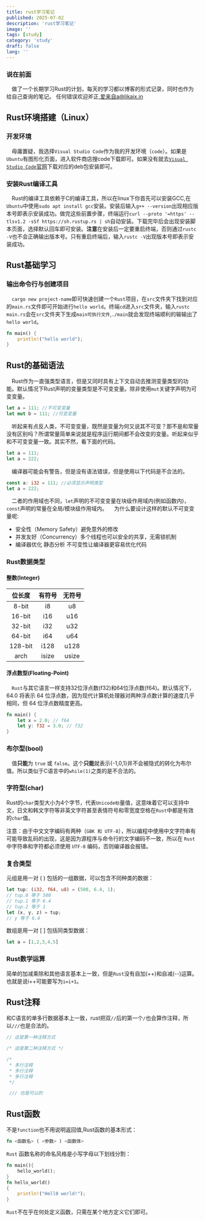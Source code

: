 ```yaml
---
title: rust学习笔记
published: 2025-07-02
description: 'rust学习笔记'
image: ''
tags: [study]
category: 'study'
draft: false 
lang: ''
---
```

### 说在前面
&ensp;&ensp;做了一个长期学习Rust的计划，每天的学习都以博客的形式记录，同时也作为给自己查询的笔记。
任何错误欢迎斧正,爱来自a@likaix.in
## Rust环境搭建（Linux）
### 开发环境
&ensp;&ensp;毋庸置疑，我选择`Visual Studio Code`作为我的开发环境（`code`）。如果是`Ubuntu`有图形化页面，进入软件商店搜code下载即可。如果没有就去[`Visual Studio Code`官网](https://code.visualstudio.com/)下载对应的deb包安装即可。

### 安装Rust编译工具
&ensp;&ensp;Rust的编译工具依赖于C的编译工具，所以在linux下你首先可以安装GCC,在`Ubuntu`中使用`sudo apt install gcc`安装。安装后输入`g++ --version`出现相应版本号即表示安装成功。做完这些前置步骤，终端运行`curl --proto '=https' --tlsv1.2 -sSf https://sh.rustup.rs | sh`自动安装。下载完毕后会出现安装脚本页面，选择默认回车即可安装。**注意**在安装后一定要重启终端，否则通过`rustc -V`也不会正确输出版本号。只有重启终端后，输入`rustc -V`出现版本号即表示安装成功。


## Rust基础学习
### 输出命令行与创建项目
&ensp;&ensp;`cargo new project-name`即可快速创建一个`Rust`项目，在`src`文件夹下找到对应的`main.rs`文件即可开始进行`hello world`。终端`cd`进入`src`文件夹，输入`rustc main.rs`会在`src`文件夹下生成`main可执行文件`,`./main`就会发现终端顺利的输输出了`hello world`。

```rust
fn main() { 
    println!("hello world"); 
}
```
## Rust的基础语法
&ensp;&ensp;Rust作为一直强类型语言，但是又同时具有上下文自动去推测变量类型的功能。默认情况下Rust声明的变量类型是不可变变量。除非使用`mut`关键字声明为可变变量。
```rust
let a = 111; //不可变变量
let mut b = 111; //可变变量
```
&ensp;&ensp;听起来有点反人类，不可变变量，既然是变量为何又说其不可变？那不是和常量没有区别吗？所谓常量简单来说就是程序运行期间都不会改变的变量。听起来似乎和不可变变量一致。其实不然，看下面的代码。
```rust
let a = 111;
let a = 222;
```
&ensp;&ensp;编译器可能会有警告，但是没有语法错误，但是使用以下代码是不合法的。
```rust
const a: i32 = 111; //必须显示声明类型
let a = 222;
```
&ensp;&ensp;二者的作用域也不同，`let`声明的不可变变量在块级作用域内(例如函数内)，`const`声明的常量在全局/模块级作用域内。
&ensp;&ensp;为什么要设计这样的默认不可变变量呢:
 - 安全性（Memory Safety）避免意外的修改
 - 并发友好（Concurrency）多个线程也可以安全的共享，无需锁机制
 - 编译器优化 静态分析 不可变性让编译器更容易优化代码

### Rust数据类型
#### 整数(Integer)
|位长度 |有符号|无符号|
|:---: |:---:|:---:|
|8-bit |i8	 |u8   |
|16-bit|i16  |u16  |
|32-bit|i32  |u32  |
|64-bit|i64  |u64  |
|128-bit|i128|u128 |
|arch  |isize|usize|

#### 浮点数型(Floating-Point)
&ensp;&ensp;`Rust`与其它语言一样支持32位浮点数(f32)和64位浮点数(f64)。默认情况下，64.0 将表示 64 位浮点数，因为现代计算机处理器对两种浮点数计算的速度几乎相同，但 64 位浮点数精度更高。

```rust
fn main() {
    let x = 2.0; // f64
    let y: f32 = 3.0; // f32
}
```

### 布尔型(bool)

&ensp;&ensp;值**只能**为 `true` 或 `false`。这个**只能**就表示{-1,0,1}并不会被隐式的转化为布尔值。所以类似于C语言中的`while(1)`之类的是不合法的。

### 字符型(char)
Rust的`char`类型大小为4个字节，代表`Unicode标`量值，这意味着它可以支持中文，日文和韩文字符等非英文字符甚至表情符号和零宽度空格在`Rust`中都是有效的`char`值。

注意：由于中文文字编码有两种（`GBK 和 UTF-8`），所以编程中使用中文字符串有可能导致乱码的出现，这是因为源程序与命令行的文字编码不一致，所以在 `Rust` 中字符串和字符都必须使用 `UTF-8` 编码，否则编译器会报错。

### 复合类型
元组是用一对 ( ) 包括的一组数据，可以包含不同种类的数据：

```rust
let tup: (i32, f64, u8) = (500, 6.4, 1);
// tup.0 等于 500
// tup.1 等于 6.4
// tup.2 等于 1
let (x, y, z) = tup;
// y 等于 6.4
```

数组是用一对 [ ] 包括同类型数据：

```rust
let a = [1,2,3,4,5]

```

### Rust数学运算
简单的加减乘除和其他语言基本上一致，但是`Rust`没有自加(++)和自减(--)运算。也就是说i++可能要写为`i=i+1`。

## Rust注释
和C语言的单多行数据基本上一致，rust把双`//`后的第一个`/`也会算作注释，所以`///`也是合法的。
```rust
// 这是第一种注释方式

/* 这是第二种注释方式 */ 

/* 
 * 多行注释
 * 多行注释
 * 多行注释
 */

 /// 也是可以的
```

## Rust函数
不是`function`也不用说明返回值,Rust函数的基本形式：
```rust
fn <函数名> ( <参数> ) <函数体>
```
`Rust` 函数名称的命名风格是小写字母以下划线分割：
```rust
fn main(){
    hello_world();
}
fn hello_world()
{
    println!("Hell0 world!");
}
```
`Rust`不在乎在何处定义函数，只需在某个地方定义它们即可。